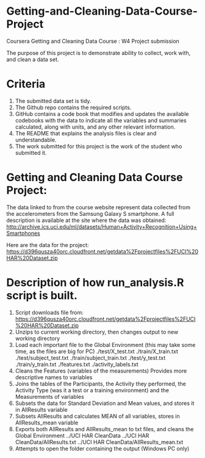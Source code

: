 # Getting-and-Cleaning-Data-Course-Project
Coursera Getting and Cleaning Data Course : W4 Project submission

The purpose of this project is to demonstrate ability to collect, work with, and clean a data set.

# Criteria
  1. The submitted data set is tidy.
  2. The Github repo contains the required scripts.
  3. GitHub contains a code book that modifies and updates the available codebooks with the data to indicate all the variables and summaries calculated, along with units, and any other relevant information.
  4. The README that explains the analysis files is clear and understandable.
  5. The work submitted for this project is the work of the student who submitted it.

# Getting and Cleaning Data Course Project:

The data linked to from the course website represent data collected from the accelerometers from the Samsung Galaxy S smartphone. 
A full description is available at the site where the data was obtained:
http://archive.ics.uci.edu/ml/datasets/Human+Activity+Recognition+Using+Smartphones

Here are the data for the project:
https://d396qusza40orc.cloudfront.net/getdata%2Fprojectfiles%2FUCI%20HAR%20Dataset.zip


# Description of how run_analysis.R script is built.

1. Script downloads file from: https://d396qusza40orc.cloudfront.net/getdata%2Fprojectfiles%2FUCI%20HAR%20Dataset.zip
2. Unzips to current working directory, then changes output to new working directory
3. Load each important file to the Global Environment (this may take some time, as the files are big for PC)
	./test/X_test.txt
	./train/X_train.txt
	./test/subject_test.txt
	./train/subject_train.txt
	./test/y_test.txt
	./train/y_train.txt
	./features.txt
	./activity_labels.txt
4. Cleans the Features (variables of the measurements)
	Provides more descriptive names to variables
5. Joins the tables of the Participants, the Activity they performed, the Activity Type (was it a test or a training environment) and the Measurements of variables
6. Subsets the data for Standard Deviation and Mean values, and stores it in AllResults variable
7. Subsets AllResults and calculates MEAN of all variables, stores in AllResults_mean variable
8. Exports both AllResults and AllResults_mean to txt files, and cleans the Global Environment
	../UCI HAR CleanData
	../UCI HAR CleanData/AllResults.txt
	../UCI HAR CleanData/AllResults_mean.txt
9. Attempts to open the folder containing the output (Windows PC only)
